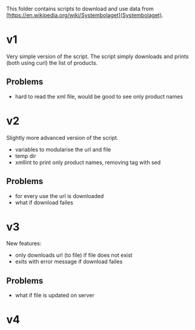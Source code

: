 This folder contains scripts to download and use data from [https://en.wikipedia.org/wiki/Systembolaget](Systembolaget).

# v1

Very simple version of the script. The script simply downloads and
prints (both using curl) the list of products.

## Problems
* hard to read the xml file, would be good to see only product names

# v2

Slightly more advanced version of the script.
* variables to modularise the url and file
* temp dir
* xmllint to print only product names, removing tag with sed

## Problems
* for every use the url is downloaded
* what if download failes

# v3

New features:
* only downloads url (to file) if file does not exist
* exits with error message if download failes

## Problems
* what if file is updated on server

# v4


